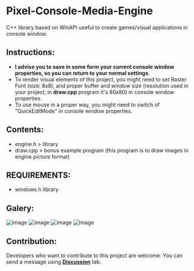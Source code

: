 # Pixel-Console-Media-Engine
C++ library based on WinAPI useful to create games/visual applications in console window.

## Instructions:
- **I advise you to save in some form your current console window properties, so you can return to your normal settings.**
- To render visual elements of this project, you might need to set Raster Font (size: 8x8), and proper buffer and window size (resolution used in your project, in **draw.cpp** program it's 80x80) in console window properties.
- To use mouse in a proper way, you might need to switch of "QuickEditMode" in console window properties.

## Contents:
- engine.h  > library
- draw.cpp  > bonus example program (this program is to draw images in engine picture format)

## REQUIREMENTS:
- windows.h library

## Galery:
![image](https://user-images.githubusercontent.com/107063507/173615237-fecf4764-363a-4268-b69f-08db2d09c0a5.png)
![image](https://user-images.githubusercontent.com/107063507/173615461-722f34f3-5919-4f0f-ba7c-c4217f9bf3a3.png)
![image](https://user-images.githubusercontent.com/107063507/173616222-446711d0-f109-4f3e-87e5-9962b56ed9d4.png)
![image](https://user-images.githubusercontent.com/107063507/173616728-ae35f3ed-a569-4c58-9f77-4bd1336f2c23.png)


## Contribution:
Developers who want to contribute to this project are welcome. You can send a message using [**Discussion**](https://github.com/JENOT-ANT/Pixel-Console-Media-Engine/discussions) tab.
